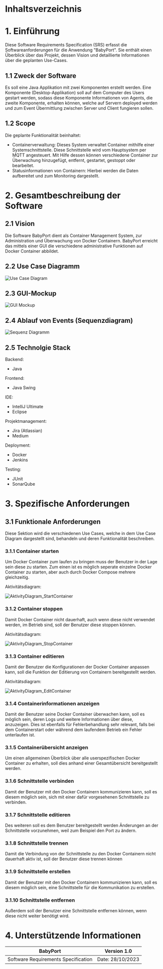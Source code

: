 
# Inhaltsverzeichnis

# 1. Einführung
Diese Software Requirements Specification (SRS) erfasst die Softwareanforderungen für die Anwendung "BabyPort". Sie enthält einen Überblick über das Projekt, dessen Vision und detaillierte Informationen über die geplanten Use-Cases.

## 1.1 Zweck der Software
Es soll eine Java Applikation mit zwei Komponenten erstellt werden. Eine Komponente (Desktop-Applikation) soll auf dem Computer des Users gestart werden, sodass diese Komponente Informationen von Agents, die zweite Komponente, erhalten können, welche auf Servern deployed werden und zum Event Übermittlung zwischen Server und Client fungieren sollen.

## 1.2 Scope
Die geplante Funktionalität beinhaltet:
- Containerverwaltung: Dieses System verwaltet Container mithilfe einer Systemschnittstelle. Diese Schnittstelle wird vom Hauptsystem per MQTT angesteuert. Mit Hilfe dessen können verschiedene Container zur Überwachung hinzugefügt, entfernt, gestartet, gestoppt oder bearbeitet.
- Statusinformationen von Containern: Hierbei werden die Daten aufbereitet und zum Monitoring dargestellt.

# 2. Gesamtbeschreibung der Software

## 2.1 Vision

Die Software BabyPort dient als Container Management System, zur Administration und Überwachung von Docker Containern. BabyPort erreicht das mittels einer GUI die verschiedene administrative Funktionen auf Docker Container abbildet.

## 2.2 Use Case Diagramm

![Use Case Diagram](/pictures/UML/UseCaseDiagram.png)

## 2.3 GUI-Mockup

![GUI Mockup](/pictures/GUI_Mockup-v.2.png)

## 2.4 Ablauf von Events (Sequenzdiagram)

![Sequenz Diagramm](/pictures/UML/SequenzDiagram/SequenzeDiagramm_BabyPort.png)

## 2.5 Technolgie Stack

Backend:
- Java

Frontend:
- Java Swing

IDE:
- IntelliJ Ultimate
- Eclipse

Projektmanagement:
- Jira (Atlassian)
- Medium

Deployment:
- Docker
- Jenkins

Testing:
- JUnit
- SonarQube


# 3. Spezifische Anforderungen

## 3.1 Funktionale Anforderungen

Diese Sektion wird die verschiedenen Use Cases, welche in dem Use Case Diagram dargestellt sind, behandeln und deren Funktionalität beschreiben.

### 3.1.1 Container starten
Um Docker Container zum laufen zu bringen muss der Benutzer in der Lage sein diese zu starten. Zum einen ist es möglich seperate einzelne Docker Container zu starten, aber auch durch Docker Compose mehrere gleichzeitig.

Aktivitätsdiagram:

![AktivityDiagram_StartContainer](/pictures/UML/ActivityDiagram/AktivityDiagram_StartContainer.png)

### 3.1.2 Container stoppen
Damit Docker Container nicht dauerhaft, auch wenn diese nicht verwendet werden, im Betrieb sind, soll der Benutzer diese stoppen können.

Aktivitätsdiagram:

![AktivityDiagram_StopContainer](/pictures/UML/ActivityDiagram/AktivityDiagram_StopContainer.png)

### 3.1.3 Container editieren
Damit der Benutzer die Konfigurationen der Docker Container anpassen kann, soll die Funktion der Editierung von Containern bereitgestellt werden.

Aktivitätsdiagram:

![AktivityDiagram_EditContainer](/pictures/UML/ActivityDiagram/AktivityDiagram_EditContainer.png)

### 3.1.4 Containerinformationen anzeigen
Damit der Benutzer seine Docker Container überwachen kann, soll es möglich sein, deren Logs und weitere Informationen über diese, anzuzeigen. Dies ist ebenfalls für Fehlerbehandlung sehr relevant, falls bei dem Containerstart oder während dem laufendem Betrieb ein Fehler unterlaufen ist.

### 3.1.5 Containerübersicht anzeigen
Um einen allgemeinen Überblick über alle userspezifischen Docker Container zu erhalten, soll dies anhand einer Gesamtübersicht bereitgestellt werden.

### 3.1.6 Schnittstelle verbinden
Damit der Benutzer mit den Docker Containern kommunizieren kann, soll es diesem möglich sein, sich mit einer dafür vorgesehenen Schnittstelle zu verbinden.

### 3.1.7 Schnittstelle editieren
Des weiteren soll es dem Benutzer bereitgestellt werden Änderungen an der Schnittstelle vorzunehmen, weil zum Beispiel den Port zu ändern.

### 3.1.8 Schnittstelle trennen
Damit die Verbindung von der Schnittstelle zu den Docker Containern nicht dauerhaft aktiv ist, soll der Benutzer diese trennen können

### 3.1.9 Schnittstelle erstellen
Damit der Benutzer mit den Docker Containern kommunizieren kann, soll es diesem möglich sein, eine Schnittstelle für die Kommunikation zu erstellen.

### 3.1.10 Schnittstelle entfernen
Außerdem soll der Benutzer eine Schnittstelle entfernen können, wenn diese nicht weiter benötigt wird.


# 4. Unterstützende Informationen

| BabyPort                            | Version 1.0      |
| ----------------------------------- | ---------------- |
| Software Requirements Specification | Date: 28/10/2023 |









